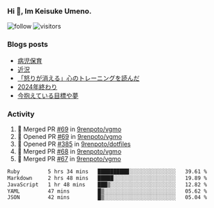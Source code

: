 ### Hi 👋, Im Keisuke Umeno.

<!--
**9renpoto/9renpoto** is a ✨ _special_ ✨ repository because its `README.md` (this file) appears on your GitHub profile.

Here are some ideas to get you started:

- 🔭 I’m currently working on ...
- 🌱 I’m currently learning ...
- 👯 I’m looking to collaborate on ...
- 🤔 I’m looking for help with ...
- 💬 Ask me about ...
- 📫 How to reach me: ...
- 😄 Pronouns: ...
- ⚡ Fun fact: ...
-->

![follow](https://img.shields.io/github/followers/9renpoto?label=Follow&style=social)
![visitors](https://komarev.com/ghpvc/?username=9renpoto&label=Profile%20views&color=0e75b6&style=flat)

### Blogs posts

<!-- BLOG-POST-LIST:START -->
- [病児保育](https://9renpoto.win/entry/2025/09/25/childcare_for_sick_children)
- [近況](https://9renpoto.win/entry/2025/04/05/current_status)
- [「怒りが消える」心のトレーニングを読んだ](https://9renpoto.win/entry/2025/02/01/anger-management)
- [2024年終わり](https://9renpoto.win/entry/2024/12/31/2024-end)
- [今抱えている目標や夢](https://9renpoto.win/entry/2024/12/02/objective)
<!-- BLOG-POST-LIST:END -->

### Activity

<!--START_SECTION:activity-->
1. 🎉 Merged PR [#69](https://github.com/9renpoto/vgmo/pull/69) in [9renpoto/vgmo](https://github.com/9renpoto/vgmo)
2. 💪 Opened PR [#69](https://github.com/9renpoto/vgmo/pull/69) in [9renpoto/vgmo](https://github.com/9renpoto/vgmo)
3. 💪 Opened PR [#385](https://github.com/9renpoto/dotfiles/pull/385) in [9renpoto/dotfiles](https://github.com/9renpoto/dotfiles)
4. 🎉 Merged PR [#68](https://github.com/9renpoto/vgmo/pull/68) in [9renpoto/vgmo](https://github.com/9renpoto/vgmo)
5. 🎉 Merged PR [#67](https://github.com/9renpoto/vgmo/pull/67) in [9renpoto/vgmo](https://github.com/9renpoto/vgmo)
<!--END_SECTION:activity-->

<!--START_SECTION:waka-->

```txt
Ruby         5 hrs 34 mins   ██████████░░░░░░░░░░░░░░░   39.61 %
Markdown     2 hrs 48 mins   █████░░░░░░░░░░░░░░░░░░░░   19.89 %
JavaScript   1 hr 48 mins    ███▒░░░░░░░░░░░░░░░░░░░░░   12.82 %
YAML         47 mins         █▒░░░░░░░░░░░░░░░░░░░░░░░   05.62 %
JSON         42 mins         █▒░░░░░░░░░░░░░░░░░░░░░░░   05.04 %
```

<!--END_SECTION:waka-->
